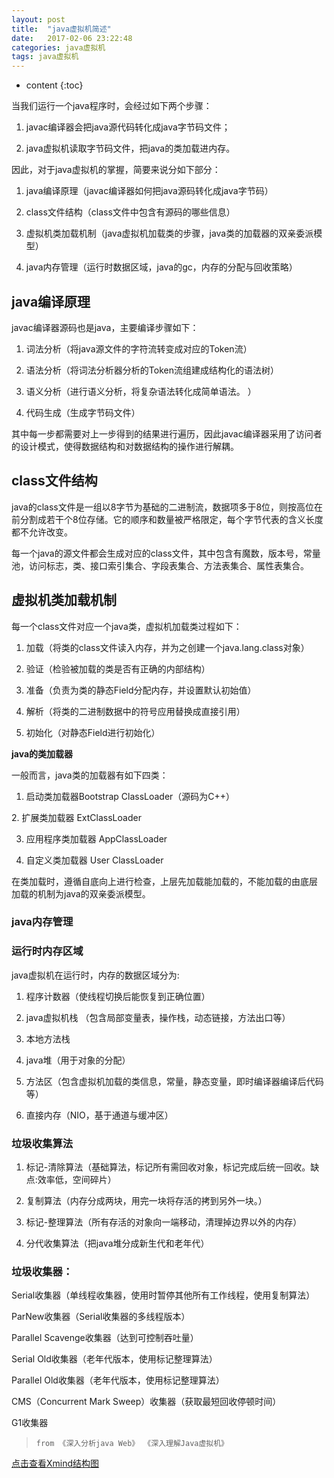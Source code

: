 ```yaml
---
layout: post
title:  "java虚拟机简述"
date:   2017-02-06 23:22:48
categories: java虚拟机
tags: java虚拟机  
---
```


* content
{:toc}

当我们运行一个java程序时，会经过如下两个步骤：

1. javac编译器会把java源代码转化成java字节码文件；

2. java虚拟机读取字节码文件，把java的类加载进内存。



因此，对于java虚拟机的掌握，简要来说分如下部分：

1. java编译原理（javac编译器如何把java源码转化成java字节码）​

2. class文件结构（class文件中包含有源码的哪些信息）

3. 虚拟机类加载机制（java虚拟机加载类的步骤，java类的加载器的双亲委派模型）

4. java内存管理（运行时数据区域，java的gc，内存的分配与回收策略）​

   




## java编译原理

javac编译器源码也是java，主要编译步骤如下：

1. 词法分析（将java源文件的字符流转变成对应的Token流）

2. 语法分析（将词法分析器分析的Token流组建成结构化的语法树）

3. 语义分析（进行语义分析，将复杂语法转化成简单语法。 ）

4. 代码生成​​​（生成字节码文件）

其中每一步都需要对上一步得到的结果进行遍历，因此javac编译器采用了访问者的设计模式，使得数据结构和对数据结构的操作进行解耦。



## class文件结构​

java的class文件是一组以8字节为基础的二进制流，数据项多于8位，则按高位在前分割成若干个8位存储​。它的顺序和数量被严格限定，每个字节代表的含义长度都不允许改变。

​每一个java的源文件都会生成对应的class文件，其中包含有魔数，版本号，常量池，访问标志，类、接口索引集合、字段表集合、方法表集合、属性表集合。  
  

## 虚拟机类加载机制  


  每一个class文件对应一个java类，虚拟机加载类过程如下：

  1.  加载（将类的class文件读入内存，并为之创建一个java.lang.class对象）

  2.  验证（检验被加载的类是否有正确的内部结构）

  3.  准备（负责为类的静态Field分配内存，并设置默认初始值）

  4.  解析（将类的二进制数据中的符号应用替换成直接引用）

  5. 初始化（对静态Field进行初始化）

**java的类加载器​**

​一般而言，java类的加载器有如下四类：

1. ​启动类加载器Bootstrap ClassLoader（源码为C++）  

​2. 扩展类加载器 ExtClassLoader  

3. 应用程序类加载器 AppClassLoader  

4. 自定义类加载器 User ClassLoader  

​   在类加载时，遵循自底向上进行检查，上层先加载能加载的，不能加载的由底层        加载的机制为java的双亲委派模型。  

### java内存管理  

### 运行时内存区域  ​

java虚拟机在运行时，内存的数据区域分为:

1. 程序计数器（使线程切换后能恢复到正确位置）

2. java虚拟机栈 （包含局部变量表，操作栈，动态链接，方法出口等）

3. 本地方法栈

4. java堆（用于对象的分配）

5. 方法区（包含虚拟机加载的类信息，常量，静态变量，即时编译器编译后代码等）

6. 直接内存（NIO，基于通道与缓冲区）​
  
### 垃圾收集算法  

1. 标记-清除算法​（基础算法，标记所有需回收对象，标记完成后统一回收。缺点:效率低，空间碎片）

2. 复制算法​（内存分成两块，用完一块将存活的拷到另外一块。）

3. 标记-整理算法（所有存活的对象向一端移动，清理掉边界以外的内存）

4. 分代收集算法（把java堆分成新生代和老年代）

### 垃圾收集器：

​Serial收集器（单线程收集器，使用时暂停其他所有工作线程，使用复制算法）

ParNew收集器​（Serial收集器的多线程版本）

Parallel Scavenge收集器​（达到可控制吞吐量）

Serial Old收集器​（老年代版本，使用标记整理算法）

Parallel Old收集器​（老年代版本，使用标记整理算法）

CMS（Concurrent Mark Sweep）收集器​（获取最短回收停顿时间）

​G1收集器  

>     from 《深入分析java Web》 《深入理解Java虚拟机》​

[点击查看Xmind结构图](http://download.csdn.net/detail/ttyyzn2/9722203) 
